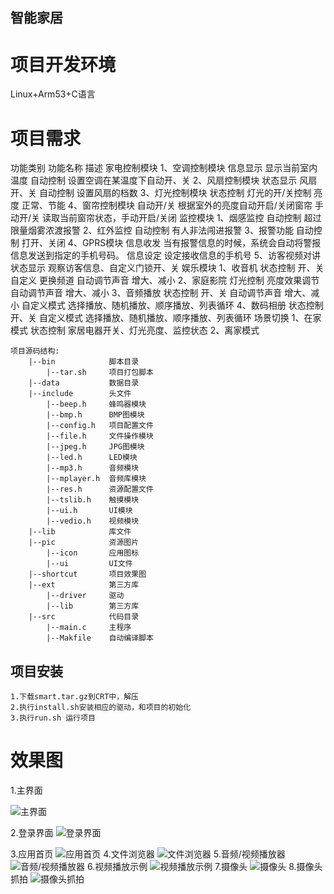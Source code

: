 ## 智能家居
# 项目开发环境
Linux+Arm53+C语言

# 项目需求
   功能类别 功能名称 描述 家电控制模块
1、空调控制模块 信息显示 显示当前室内温度 自动控制 设置空调在某温度下自动开、关 
2、风扇控制模块 状态显示 风扇开、关 自动控制 设置风扇的档数
3、灯光控制模块 状态控制 灯光的开/关控制 亮度 正常、节能 
4、窗帘控制模块 自动开/关 根据室外的亮度自动开启/关闭窗帘 手动开/关 读取当前窗帘状态，手动开启/关闭 监控模块 
1、烟感监控 自动控制 超过限量烟雾浓渡报警 
2、红外监控 自动控制 有人非法闯进报警 
3、报警功能 自动控制 打开、关闭 
4、GPRS模块 信息收发 当有报警信息的时候，系统会自动将警报信息发送到指定的手机号码。
信息设定 设定接收信息的手机号 
5、访客视频对讲 状态显示 观察访客信息、自定义门锁开、关 娱乐模块 
1、收音机 状态控制 开、关 自定义 更换频道 自动调节声音 增大、减小 
2、家庭影院 灯光控制 亮度效果调节 自动调节声音 增大、减小 
3、音频播放 状态控制 开、关 自动调节声音 增大、减小 自定义模式 选择播放、随机播放、顺序播放、列表循环 
4、数码相册 状态控制 开、关 自定义模式 选择播放、随机播放、顺序播放、列表循环 场景切换 
1、在家模式 状态控制 家居电器开关、灯光亮度、监控状态 
2、离家模式 
```
项目源码结构:
    |--bin            脚本目录
        |--tar.sh     项目打包脚本
    |--data           数据目录
    |--include        头文件
        |--beep.h     蜂鸣器模块
        |--bmp.h      BMP图模块
        |--config.h   项目配置文件
        |--file.h     文件操作模块
        |--jpeg.h     JPG图模块
        |--led.h      LED模块
        |--mp3.h      音频模块
        |--mplayer.h  音频库模块
        |--res.h      资源配置文件
        |--tslib.h    触摸模块
        |--ui.h       UI模块
        |--vedio.h    视频模块
    |--lib            库文件
    |--pic            资源图片
        |--icon       应用图标
        |--ui         UI文件
    |--shortcut       项目效果图
    |--ext            第三方库
        |--driver     驱动
        |--lib        第三方库
    |--src            代码目录
        |--main.c     主程序
        |--Makfile    自动编译脚本
```

 ## 项目安装 ##
 ```
 1.下载smart.tar.gz到CRT中，解压
 2.执行install.sh安装相应的驱动，和项目的初始化
 3.执行run.sh 运行项目
 ```
 
# 效果图
1.主界面

![主界面][1]


2.登录界面
![登录界面][2]

3.应用首页
![应用首页][3]
4.文件浏览器
![文件浏览器][4]
5.音频/视频播放器
![音频/视频播放器][5]
6.视频播放示例
![视频播放示例][6]
7.摄像头
![摄像头][7]
8.摄像头抓拍
![摄像头抓拍][8]


  [1]: https://github.com/qinjiaw2019/shixun/blob/master/smartHome/shortcut/1.jpg
  [2]: https://github.com/qinjiaw2019/shixun/blob/master/smartHome/shortcut/2.jpg
  [3]: https://github.com/qinjiaw2019/shixun/blob/master/smartHome/shortcut/3.jpg
  [4]: https://github.com/qinjiaw2019/shixun/blob/master/smartHome/shortcut/4.jpg
  [5]: https://github.com/qinjiaw2019/shixun/blob/master/smartHome/shortcut/5.jpg
  [6]: https://github.com/qinjiaw2019/shixun/blob/master/smartHome/shortcut/6.jpg
  [7]: https://github.com/qinjiaw2019/shixun/blob/master/smartHome/shortcut/7.jpg
  [8]: https://github.com/qinjiaw2019/shixun/blob/master/smartHome/shortcut/8.jpg
